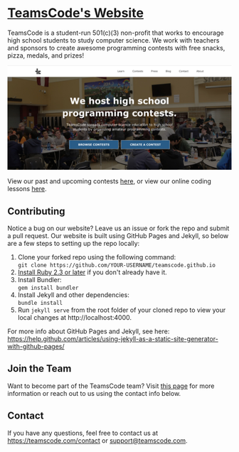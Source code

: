 # [TeamsCode's Website](https://teamscode.com)
TeamsCode is a student-run 501(c)(3) non-profit that works to encourage high school students to study computer science. We work with teachers and sponsors to create awesome programming contests with free snacks, pizza, medals, and prizes!  

![Website Homepage](/assets/images/website_home.png "Website Homepage")

View our past and upcoming contests [here](https://teamscode.com/contests/), or view our online coding lessons [here](https://teamscode.com/learn/). 

## Contributing
Notice a bug on our website? Leave us an issue or fork the repo and submit a pull request. Our website is built using GitHub Pages and Jekyll, so below are a few steps to setting up the repo locally: 

1. Clone your forked repo using the following command:  
    `git clone https://github.com/YOUR-USERNAME/teamscode.github.io`
2.  [Install Ruby 2.3 or later](https://www.ruby-lang.org/en/documentation/installation/) if you don't already have it.  
3. Install Bundler:  
    `gem install bundler`
4. Install Jekyll and other dependencies:  
    `bundle install`
5. Run `jekyll serve` from the root folder of your cloned repo to view your local changes at http://localhost:4000. 

For more info about GitHub Pages and Jekyll, see here: https://help.github.com/articles/using-jekyll-as-a-static-site-generator-with-github-pages/

## Join the Team
Want to become part of the TeamsCode team? Visit [this page](https://teamscode.com/contests/create/) for more information or reach out to us using the contact info below. 

## Contact
If you have any questions, feel free to contact us at https://teamscode.com/contact or support@teamscode.com. 